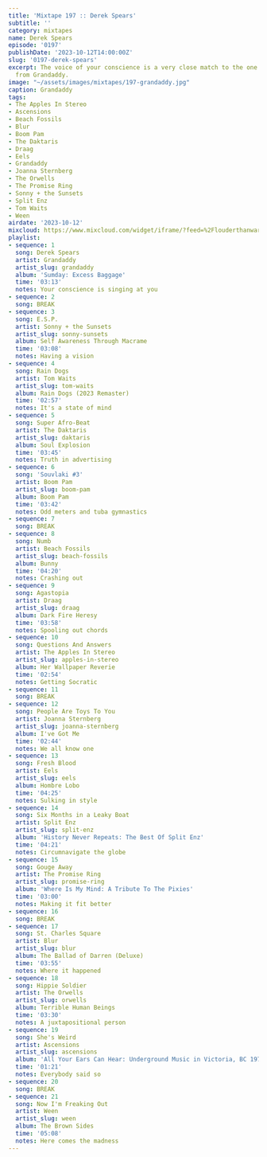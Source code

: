 ```yaml
---
title: 'Mixtape 197 :: Derek Spears'
subtitle: ''
category: mixtapes
name: Derek Spears
episode: '0197'
publishDate: '2023-10-12T14:00:00Z'
slug: '0197-derek-spears'
excerpt: The voice of your conscience is a very close match to the one you hear coming
  from Grandaddy.
image: "~/assets/images/mixtapes/197-grandaddy.jpg"
caption: Grandaddy
tags:
- The Apples In Stereo
- Ascensions
- Beach Fossils
- Blur
- Boom Pam
- The Daktaris
- Draag
- Eels
- Grandaddy
- Joanna Sternberg
- The Orwells
- The Promise Ring
- Sonny + the Sunsets
- Split Enz
- Tom Waits
- Ween
airdate: '2023-10-12'
mixcloud: https://www.mixcloud.com/widget/iframe/?feed=%2Flouderthanwar%2Fthe-mixtape-197-derek-spears-2023-10-12%2F&hide_artwork=1&hide_cover=1
playlist:
- sequence: 1
  song: Derek Spears
  artist: Grandaddy
  artist_slug: grandaddy
  album: 'Sumday: Excess Baggage'
  time: '03:13'
  notes: Your conscience is singing at you
- sequence: 2
  song: BREAK
- sequence: 3
  song: E.S.P.
  artist: Sonny + the Sunsets
  artist_slug: sonny-sunsets
  album: Self Awareness Through Macrame
  time: '03:08'
  notes: Having a vision
- sequence: 4
  song: Rain Dogs
  artist: Tom Waits
  artist_slug: tom-waits
  album: Rain Dogs (2023 Remaster)
  time: '02:57'
  notes: It's a state of mind
- sequence: 5
  song: Super Afro-Beat
  artist: The Daktaris
  artist_slug: daktaris
  album: Soul Explosion
  time: '03:45'
  notes: Truth in advertising
- sequence: 6
  song: 'Souvlaki #3'
  artist: Boom Pam
  artist_slug: boom-pam
  album: Boom Pam
  time: '03:42'
  notes: Odd meters and tuba gymnastics
- sequence: 7
  song: BREAK
- sequence: 8
  song: Numb
  artist: Beach Fossils
  artist_slug: beach-fossils
  album: Bunny
  time: '04:20'
  notes: Crashing out
- sequence: 9
  song: Agastopia
  artist: Draag
  artist_slug: draag
  album: Dark Fire Heresy
  time: '03:58'
  notes: Spooling out chords
- sequence: 10
  song: Questions And Answers
  artist: The Apples In Stereo
  artist_slug: apples-in-stereo
  album: Her Wallpaper Reverie
  time: '02:54'
  notes: Getting Socratic
- sequence: 11
  song: BREAK
- sequence: 12
  song: People Are Toys To You
  artist: Joanna Sternberg
  artist_slug: joanna-sternberg
  album: I've Got Me
  time: '02:44'
  notes: We all know one
- sequence: 13
  song: Fresh Blood
  artist: Eels
  artist_slug: eels
  album: Hombre Lobo
  time: '04:25'
  notes: Sulking in style
- sequence: 14
  song: Six Months in a Leaky Boat
  artist: Split Enz
  artist_slug: split-enz
  album: 'History Never Repeats: The Best Of Split Enz'
  time: '04:21'
  notes: Circumnavigate the globe
- sequence: 15
  song: Gouge Away
  artist: The Promise Ring
  artist_slug: promise-ring
  album: 'Where Is My Mind: A Tribute To The Pixies'
  time: '03:00'
  notes: Making it fit better
- sequence: 16
  song: BREAK
- sequence: 17
  song: St. Charles Square
  artist: Blur
  artist_slug: blur
  album: The Ballad of Darren (Deluxe)
  time: '03:55'
  notes: Where it happened
- sequence: 18
  song: Hippie Soldier
  artist: The Orwells
  artist_slug: orwells
  album: Terrible Human Beings
  time: '03:30'
  notes: A juxtapositional person
- sequence: 19
  song: She's Weird
  artist: Ascensions
  artist_slug: ascensions
  album: 'All Your Ears Can Hear: Underground Music in Victoria, BC 1978-1984'
  time: '01:21'
  notes: Everybody said so
- sequence: 20
  song: BREAK
- sequence: 21
  song: Now I'm Freaking Out
  artist: Ween
  artist_slug: ween
  album: The Brown Sides
  time: '05:08'
  notes: Here comes the madness
---
```



